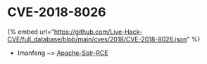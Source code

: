 # CVE-2018-8026
{% embed url="https://github.com/Live-Hack-CVE/full_database/blob/main/cves/2018/CVE-2018-8026.json" %}

* Imanfeng ~> [Apache-Solr-RCE](https://www.alice-snow.ru/2018/database/cve-2018-8026/apache-solr-rce-imanfeng)